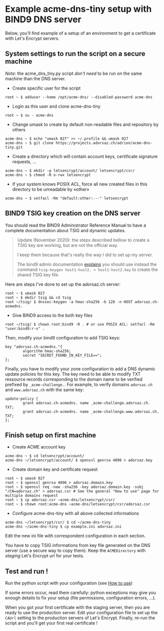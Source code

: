 # Example acme-dns-tiny setup with BIND9 DNS server

Below, you'll find example of a setup of an environment to get a certificate with Let's Encrypt servers.

## System settings to run the script on a secure machine

*Note*: the acme_dns_tiny.py script *don't need* to be run on the same machine than the DNS server.

* Create specific user for the script
```
root ~ $ adduser --home /opt/acme-dns/ --disabled-password acme-dns
```
* Login as this user and clone acme-dns-tiny
```
root ~ $ su - acme-dns
```
* Change umask to create by default non-readable files and repository by others
```
acme-dns ~ $ echo "umask 027" >> ~/.profile && umask 027
acme-dns ~ $ git clone https://projects.adorsaz.ch/adrien/acme-dns-tiny.git
```
* Create a directory which will contain account keys, certificate signature requests, ...
```
acme-dns ~ $ mkdir -p letsencrypt/account/ letsencrypt/csr/
acme-dns ~ $ chmod -R o-rwx letsencrypt
```
* If your system knows POSIX ACL, force all new created files in this directory to be unreadable by «other»
```
acme-dns ~ $ setfacl -Rm "default:other:---" letsencrypt
```

## BIND9 TSIG key creation on the DNS server

You should read the BIND9 Administrator Reference Manual to have a complete documentation about TSIG and dynamic updates.

> Update (November 2020): the steps described bellow to create a TSIG key are working, but are not the official way.
>
> I keep them because that's really the way I did to set up my server.
>
> The bind9 admin documentation [explains](https://bind9.readthedocs.io/en/v9_16_7/advanced.html#generating-a-shared-key) you should use instead the command `tsig-keygen host1-host2. > host1-host2.key` to create the shared TSIG key file.

Here are steps I've done to set up the adorsaz.ch server:
```
root ~ $ umask 027
root ~ $ mkdir tsig && cd tsig
root ~/tsig/ $ dnssec-keygen -a hmac-sha256 -b 128 -n HOST adorsaz.ch-acmedns.
```

* Give BIND9 access to the both key files
```
root ~/tsig/ $ chown root:bind9 -R . # or use POSIX ACL: setfacl -Rm "user:bind9:r-x" .
```

Then, modify your bind9 configuration to add TSIG keys:
```
key "adorsaz.ch-acmedns."{ 
        algorithm hmac-sha256;
        secret "SECRET_FOUND_IN_KEY_FILE==";
};
```

Finally, you have to modify your zone configuration to add a DNS dynamic update policies for this key.
The key need to be able to modify TXT ressource records corresponding to the domain name to be verified prefixed by `_acme-challenge.`.
For example, to verify domains `adorsaz.ch` and `www.adorsaz.ch` with the same key:
```
update-policy {
        grant adorsaz.ch-acmedns. name _acme-challenge.adorsaz.ch. TXT;
        grant adorsaz.ch-acmedns. name _acme-challenge.www.adorsaz.ch. TXT;
};
```

## Finish setup on first machine

* Create ACME account key
```
acme-dns ~ $ cd letsencrypt/account/
acme-dns ~/letsencrypt/account/ $ openssl genrsa 4096 > adorsaz.key
```
* Create domain key and certificate request
```
root ~ $ umask 027
root ~ $ openssl genrsa 4096 > adorsaz.domain.key
root ~ $ openssl req -new -sha256 -key adorsaz.domain.key -subj "/CN=adorsaz.ch" > adorsaz.csr # See the general "How to use" page for multiple domains request
root ~ $ cp adorsaz.csr ~acme-dns/letsencrypt/csr/
root ~ $ chown root:acme-dns ~acme-dns/letsencrypt/csr/adorsaz.csr
```
* Configure acme-dns-tiny with all above collected informations
```
acme-dns ~/letsencrypt/csr/ $ cd ~/acme-dns-tiny
acme-dns ~/acme-dns-tiny $ cp example.ini adorsaz.ini
```

Edit the new ini file with correspondent configuration in each section.

You have to copy TSIG informations from key file generated on the DNS server (use a secure way to copy them).
Keep the `ACMEDirectory` with *staging* Let's Encrypt url for your tests.

## Test and run !
Run the python script with your configuration (see [How to use](./howto-use.md))

If some errors occur, read them carefully: python exceptions may give you enough details to fix your setup (file permissions, configuration errors, ...).

When you got your first certificate with the staging server, then you are ready to use the production server.
Edit your configuration file to set up the `CAUrl` setting to the production servers of Let's Encrypt.
Finally, re-run the script and you'll get your first real certificate !
